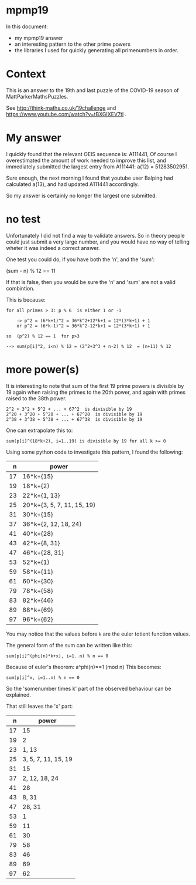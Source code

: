 mpmp19
======

In this document:
 * my mpmp19 answer
 * an interesting pattern to the other prime powers
 * the libraries I used for quickly generating all primenumbers in order.


Context
=======

This is an answer to the 19th and last puzzle of the COVID-19 season of MattParkerMathsPuzzles.

See http://think-maths.co.uk/19challenge and https://www.youtube.com/watch?v=tBXGIXEV7tI .


My answer
=========

I quickly found that the relevant OEIS sequence is: A111441, 
Of course I overestimated the amount of work needed to improve this list,
and immediately submitted the largest entry from A111441: a(12) =  51283502951.

Sure enough, the next morning I found that youtube user Balping had calculated a(13),
and had updated A111441 accordingly.

So my answer is certainly no longer the largest one submitted.


no test
=======

Unfortunately I did not find a way to validate answers. So in theory people
could just submit a very large number, and you would have no way of telling
wheter it was indeed a correct answer.

One test you could do, if you have both the 'n', and the 'sum':

   (sum - n) % 12 == 11

If that is false, then you would be sure the 'n' and 'sum' are not a valid combintion.

This is because:

    for all primes > 3: p % 6  is either 1 or -1

        -> p^2 = (6*k+1)^2 = 36*k^2+12*k+1 = 12*(3*k+1) + 1
        or p^2 = (6*k-1)^2 = 36*k^2-12*k+1 = 12*(3*k+1) + 1

    so  (p^2) % 12 == 1  for p>3

    --> sum(p[i]^2, i<n) % 12 = (2^2+3^3 + n-2) % 12  = (n+11) % 12



more power(s)
=============

It is interesting to note that sum of the first 19 prime powers is divisible by
19 again when raising the primes to the 20th power, and again with primes
raised to the 38th power.

    2^2 + 3^2 + 5^2 + ... + 67^2  is divisible by 19
    2^20 + 3^20 + 5^20 + ... + 67^20  is divisible by 19
    2^38 + 3^38 + 5^38 + ... + 67^38  is divisible by 19

One can extrapolate this to:

    sum(p[i]^(18*k+2), i=1..19) is divisible by 19 for all k >= 0

Using some python code to investigate this pattern, I found the following:


|   n | power    |
| ---:| -------------------- |
|  17 |     16\*k+{15}                         |
|  19 |     18\*k+{2}                          |
|  23 |     22\*k+{1, 13}                      |
|  25 |     20\*k+{3, 5, 7, 11, 15, 19}        |
|  31 |     30\*k+{15}                         |
|  37 |     36\*k+{2, 12, 18, 24}              |
|  41 |     40\*k+{28}                         |
|  43 |     42\*k+{8, 31}                      |
|  47 |     46\*k+{28, 31}                     |
|  53 |     52\*k+{1}                          |
|  59 |     58\*k+{11}                         |
|  61 |     60\*k+{30}                         |
|  79 |     78\*k+{58}                         |
|  83 |     82\*k+{46}                         |
|  89 |     88\*k+{69}                         |
|  97 |     96\*k+{62}                         |

You may notice that the values before `k` are the euler totient function values.


The general form of the sum can be written like this:

    sum(p[i]^(phi(n)*k+x), i=1..n) % n == 0

Because of euler's theorem:  a^phi(n)==1 (mod n)
This becomes:

    sum(p[i]^x, i=1..n) % n == 0

So the 'somenumber times k' part of the observed behaviour can be explained.

That still leaves the 'x' part:

|   n | power    |
| ---:| -------------------- |
|  17 |     15                         |
|  19 |     2                          |
|  23 |     1, 13                      |
|  25 |     3, 5, 7, 11, 15, 19        |
|  31 |     15                         |
|  37 |     2, 12, 18, 24              |
|  41 |     28                         |
|  43 |     8, 31                      |
|  47 |     28, 31                     |
|  53 |     1                          |
|  59 |     11                         |
|  61 |     30                         |
|  79 |     58                         |
|  83 |     46                         |
|  89 |     69                         |
|  97 |     62                         |


